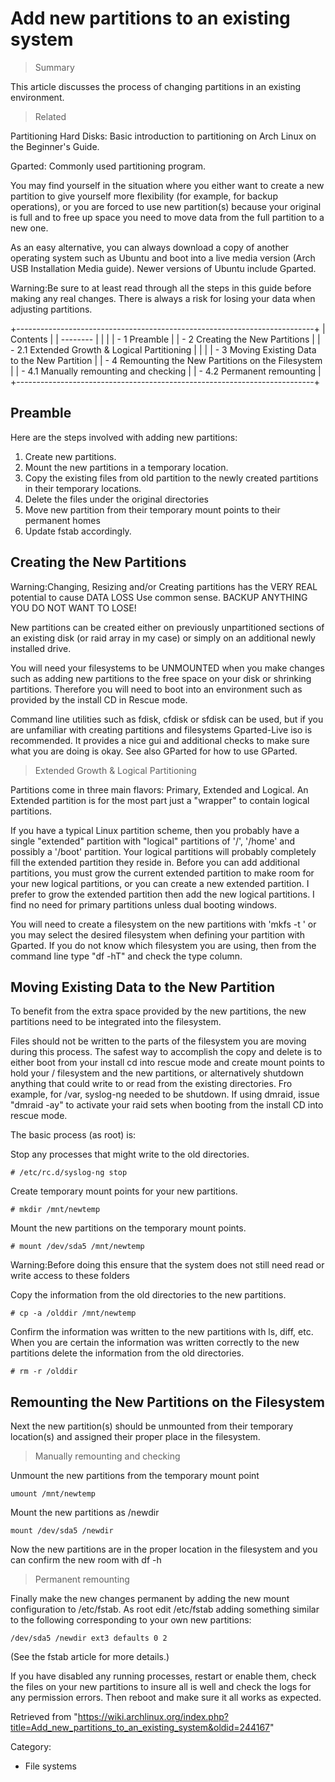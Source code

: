 Add new partitions to an existing system
========================================

> Summary

This article discusses the process of changing partitions in an existing
environment.

> Related

Partitioning Hard Disks: Basic introduction to partitioning on Arch
Linux on the Beginner's Guide.

Gparted: Commonly used partitioning program.

You may find yourself in the situation where you either want to create a
new partition to give yourself more flexibility (for example, for backup
operations), or you are forced to use new partition(s) because your
original is full and to free up space you need to move data from the
full partition to a new one.

As an easy alternative, you can always download a copy of another
operating system such as Ubuntu and boot into a live media version (Arch
USB Installation Media guide). Newer versions of Ubuntu include Gparted.

Warning:Be sure to at least read through all the steps in this guide
before making any real changes. There is always a risk for losing your
data when adjusting partitions.

+--------------------------------------------------------------------------+
| Contents                                                                 |
| --------                                                                 |
|                                                                          |
| -   1 Preamble                                                           |
| -   2 Creating the New Partitions                                        |
|     -   2.1 Extended Growth & Logical Partitioning                       |
|                                                                          |
| -   3 Moving Existing Data to the New Partition                          |
| -   4 Remounting the New Partitions on the Filesystem                    |
|     -   4.1 Manually remounting and checking                             |
|     -   4.2 Permanent remounting                                         |
+--------------------------------------------------------------------------+

Preamble
--------

Here are the steps involved with adding new partitions:

1.  Create new partitions.
2.  Mount the new partitions in a temporary location.
3.  Copy the existing files from old partition to the newly created
    partitions in their temporary locations.
4.  Delete the files under the original directories
5.  Move new partition from their temporary mount points to their
    permanent homes
6.  Update fstab accordingly.

Creating the New Partitions
---------------------------

Warning:Changing, Resizing and/or Creating partitions has the VERY REAL
potential to cause DATA LOSS Use common sense. BACKUP ANYTHING YOU DO
NOT WANT TO LOSE!

New partitions can be created either on previously unpartitioned
sections of an existing disk (or raid array in my case) or simply on an
additional newly installed drive.

You will need your filesystems to be UNMOUNTED when you make changes
such as adding new partitions to the free space on your disk or
shrinking partitions. Therefore you will need to boot into an
environment such as provided by the install CD in Rescue mode.

Command line utilities such as fdisk, cfdisk or sfdisk can be used, but
if you are unfamiliar with creating partitions and filesystems
Gparted-Live iso is recommended. It provides a nice gui and additional
checks to make sure what you are doing is okay. See also GParted for how
to use GParted.

> Extended Growth & Logical Partitioning

Partitions come in three main flavors: Primary, Extended and Logical. An
Extended partition is for the most part just a "wrapper" to contain
logical partitions.

If you have a typical Linux partition scheme, then you probably have a
single "extended" partition with "logical" partitions of '/', '/home'
and possibly a '/boot' partition. Your logical partitions will probably
completely fill the extended partition they reside in. Before you can
add additional partitions, you must grow the current extended partition
to make room for your new logical partitions, or you can create a new
extended partition. I prefer to grow the extended partition then add the
new logical partitions. I find no need for primary partitions unless
dual booting windows.

You will need to create a filesystem on the new partitions with 'mkfs -t
<fstype>' or you may select the desired filesystem when defining your
partition with Gparted. If you do not know which filesystem you are
using, then from the command line type "df -hT" and check the type
column.

Moving Existing Data to the New Partition
-----------------------------------------

To benefit from the extra space provided by the new partitions, the new
partitions need to be integrated into the filesystem.

Files should not be written to the parts of the filesystem you are
moving during this process. The safest way to accomplish the copy and
delete is to either boot from your install cd into rescue mode and
create mount points to hold your / filesystem and the new partitions, or
alternatively shutdown anything that could write to or read from the
existing directories. Fro example, for /var, syslog-ng needed to be
shutdown. If using dmraid, issue "dmraid -ay" to activate your raid sets
when booting from the install CD into rescue mode.

The basic process (as root) is:

Stop any processes that might write to the old directories.

    # /etc/rc.d/syslog-ng stop

Create temporary mount points for your new partitions.

    # mkdir /mnt/newtemp

Mount the new partitions on the temporary mount points.

    # mount /dev/sda5 /mnt/newtemp

Warning:Before doing this ensure that the system does not still need
read or write access to these folders

Copy the information from the old directories to the new partitions.

    # cp -a /olddir /mnt/newtemp

Confirm the information was written to the new partitions with ls, diff,
etc. When you are certain the information was written correctly to the
new partitions delete the information from the old directories.

    # rm -r /olddir

Remounting the New Partitions on the Filesystem
-----------------------------------------------

Next the new partition(s) should be unmounted from their temporary
location(s) and assigned their proper place in the filesystem.

> Manually remounting and checking

Unmount the new partitions from the temporary mount point

    umount /mnt/newtemp

Mount the new partitions as /newdir

    mount /dev/sda5 /newdir

Now the new partitions are in the proper location in the filesystem and
you can confirm the new room with df -h

> Permanent remounting

Finally make the new changes permanent by adding the new mount
configuration to /etc/fstab. As root edit /etc/fstab adding something
similar to the following corresponding to your own new partitions:

    /dev/sda5 /newdir ext3 defaults 0 2

(See the fstab article for more details.)

If you have disabled any running processes, restart or enable them,
check the files on your new partitions to insure all is well and check
the logs for any permission errors. Then reboot and make sure it all
works as expected.

Retrieved from
"https://wiki.archlinux.org/index.php?title=Add_new_partitions_to_an_existing_system&oldid=244167"

Category:

-   File systems
